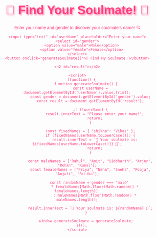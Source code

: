<!DOCTYPE html>
<html lang="en">
<head>
    <meta charset="UTF-8">
    <meta name="viewport" content="width=device-width, initial-scale=1.0">
    <title>Soulmate Name Generator</title>
    <style>
        body {
            font-family: 'Comic Sans MS', cursive, sans-serif;
            text-align: center;
            margin: 50px;
            user-select: none; /* Disable text selection */
            background: url('https://img.freepik.com/free-vector/valentine-background-with-hearts-design_1048-9804.jpg') no-repeat center center fixed;
            background-size: cover;
            color: #ff4081;
        }
        input, button, select {
            margin: 10px;
            padding: 10px;
            font-size: 18px;
            border: 2px solid #ff4081;
            border-radius: 10px;
        }
        button {
            background-color: #ff4081;
            color: white;
            cursor: pointer;
        }
        h1 {
            font-size: 40px;
            text-shadow: 3px 3px 5px rgba(255, 64, 129, 0.7);
        }
        h2 {
            font-size: 30px;
            text-shadow: 2px 2px 4px rgba(255, 64, 129, 0.7);
        }
    </style>
    <script>
        document.addEventListener('contextmenu', event => event.preventDefault()); // Disable right-click
        document.addEventListener('keydown', function(event) {
            if (event.ctrlKey && (event.key === 'u' || event.key === 's' || event.key === 'c' || event.key === 'j' || event.key === 'i')) {
                event.preventDefault();
            }
        }); // Disable common inspect element shortcuts
    </script>
</head>
<body>
    <h1>💖 Find Your Soulmate! 💖</h1>
    <p>Enter your name and gender to discover your soulmate's name! 💘</p>
    
    <input type="text" id="userName" placeholder="Enter your name">
    <select id="gender">
        <option value="male">Male</option>
        <option value="female">Female</option>
    </select>
    <button onclick="generateSoulmate()">💞 Find My Soulmate 💞</button>
    
    <h2 id="result"></h2>
    
    <script>
        (function() {
            function generateSoulmate() {
                const userName = document.getElementById('userName').value.trim();
                const gender = document.getElementById('gender').value;
                const result = document.getElementById('result');
                
                if (!userName) {
                    result.innerText = "Please enter your name!";
                    return;
                }
                
                const fixedNames = { "shikha": "Vikas" };
                if (fixedNames[userName.toLowerCase()]) {
                    result.innerText = `💖 Your soulmate is: ${fixedNames[userName.toLowerCase()]} 💖`;
                    return;
                }
                
                const maleNames = ["Rahul", "Amit", "Siddharth", "Arjun", "Rohan", "Kunal"];
                const femaleNames = ["Priya", "Neha", "Sneha", "Pooja", "Anjali", "Ritika"];
                
                const randomName = gender === "male" 
                    ? femaleNames[Math.floor(Math.random() * femaleNames.length)] 
                    : maleNames[Math.floor(Math.random() * maleNames.length)];
                
                result.innerText = `💖 Your soulmate is: ${randomName} 💖`;
            }
            
            window.generateSoulmate = generateSoulmate;
        })();
    </script>
</body>
</html>
